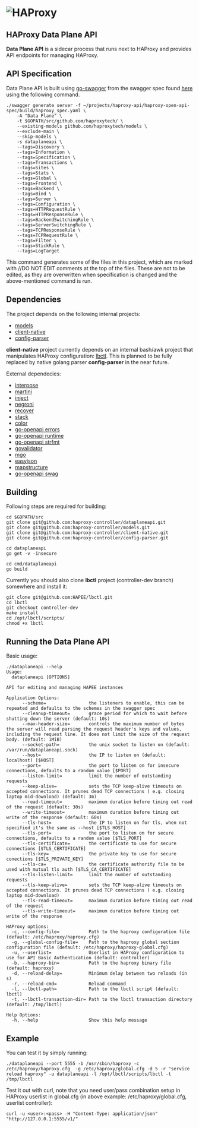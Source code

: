# ![HAProxy](../assets/images/haproxy-weblogo-210x49.png "HAProxy")

## HAProxy Data Plane API

**Data Plane API** is a sidecar process that runs next to HAProxy and provides API endpoints for managing HAProxy.

## API Specification

Data Plane API is built using [go-swagger](https://github.com/go-swagger/go-swagger) from the swagger spec found [here](http://github.com/haproxytech/haproxy-open-api-spec/blob/2.0/build/haproxy_spec.yaml) using the following command.

```
./swagger generate server -f ~/projects/haproxy-api/haproxy-open-api-spec/build/haproxy_spec.yaml \
    -A "Data Plane" \
    -t $GOPATH/src/github.com/haproxytech/ \
    --existing-models github.com/haproxytech/models \
    --exclude-main \
    --skip-models \
    -s dataplaneapi \
    --tags=Discovery \
    --tags=Information \
    --tags=Specification \
    --tags=Transactions \
    --tags=Sites \
    --tags=Stats \
    --tags=Global \
    --tags=Frontend \
    --tags=Backend \
    --tags=Bind \
    --tags=Server \
    --tags=Configuration \
    --tags=HTTPRequestRule \
    --tags=HTTPResponseRule \
    --tags=BackendSwitchingRule \
    --tags=ServerSwitchingRule \
    --tags=TCPResponseRule \
    --tags=TCPRequestRule \
    --tags=Filter \
    --tags=StickRule \
    --tags=LogTarget 
```

This command generates some of the files in this project, which are marked with //DO NOT EDIT comments at the top of the files. These are not to be edited, as they are overwritten when specification is changed and the above-mentioned command is run.

## Dependencies

The project depends on the following internal projects:
- [models](http://github.com/haproxytech/models)
- [client-native](http://github.com/haproxytech/client-native)
- [config-parser](http://github.com/haproxytech/config-parser)

**client-native** project currently depends on an internal bash/awk project that manipulates HAProxy configuration: [lbctl](http://github.com/HAPEE/lbctl). This is planned to be fully replaced by native golang parser **config-parser** in the near future.

External dependecies:
- [interpose](https://github.com/carbocation/interpose)
- [martini](https://github.com/go-martini/martini)
- [inject](https://github.com/codegangsta/inject)
- [negroni](https://github.com/urfave/negroni)
- [recover](https://github.com/dre1080/recover)
- [stack](https://github.com/facebookgo/stack)
- [color](github.com/fatih/color)
- [go-openapi errors](https://github.com/go-openapi/errors)
- [go-openapi runtime](https://github.com/go-openapi/runtime)
- [go-openapi strfmt](https://github.com/go-openapi/strfmt)
- [govalidator](https://github.com/asaskevich/govalidator)
- [mgo](https://github.com/globalsign/mgo)
- [easyjson](https://github.com/mailru/easyjson)
- [mapstructure](https://github.com/mitchellh/mapstructure)
- [go-openapi swag](https://github.com/go-openapi/swag)

## Building

Following steps are required for building:

```
cd $GOPATH/src
git clone git@github.com:haproxy-controller/dataplaneapi.git
git clone git@github.com:haproxy-controller/models.git
git clone git@github.com:haproxy-controller/client-native.git
git clone git@github.com:haproxy-controller/config-parser.git

cd dataplaneapi
go get -v -insecure

cd cmd/dataplaneapi
go build
```

Currently you should also clone **lbctl** project (controller-dev branch) somewhere and install it:

```
git clone git@github.com:HAPEE/lbctl.git
cd lbctl
git checkout controller-dev
make install
cd /opt/lbctl/scripts/
chmod +x lbctl
```

## Running the Data Plane API

Basic usage:

```
./dataplaneapi --help
Usage:
  dataplaneapi [OPTIONS]

API for editing and managing HAPEE instances

Application Options:
      --scheme=                the listeners to enable, this can be repeated and defaults to the schemes in the swagger spec
      --cleanup-timeout=       grace period for which to wait before shutting down the server (default: 10s)
      --max-header-size=       controls the maximum number of bytes the server will read parsing the request header's keys and values, including the request line. It does not limit the size of the request body. (default: 1MiB)
      --socket-path=           the unix socket to listen on (default: /var/run/dataplaneapi.sock)
      --host=                  the IP to listen on (default: localhost) [$HOST]
      --port=                  the port to listen on for insecure connections, defaults to a random value [$PORT]
      --listen-limit=          limit the number of outstanding requests
      --keep-alive=            sets the TCP keep-alive timeouts on accepted connections. It prunes dead TCP connections ( e.g. closing laptop mid-download) (default: 3m)
      --read-timeout=          maximum duration before timing out read of the request (default: 30s)
      --write-timeout=         maximum duration before timing out write of the response (default: 60s)
      --tls-host=              the IP to listen on for tls, when not specified it's the same as --host [$TLS_HOST]
      --tls-port=              the port to listen on for secure connections, defaults to a random value [$TLS_PORT]
      --tls-certificate=       the certificate to use for secure connections [$TLS_CERTIFICATE]
      --tls-key=               the private key to use for secure conections [$TLS_PRIVATE_KEY]
      --tls-ca=                the certificate authority file to be used with mutual tls auth [$TLS_CA_CERTIFICATE]
      --tls-listen-limit=      limit the number of outstanding requests
      --tls-keep-alive=        sets the TCP keep-alive timeouts on accepted connections. It prunes dead TCP connections ( e.g. closing laptop mid-download)
      --tls-read-timeout=      maximum duration before timing out read of the request
      --tls-write-timeout=     maximum duration before timing out write of the response

HAProxy options:
  -c, --config-file=           Path to the haproxy configuration file (default: /etc/haproxy/haproxy.cfg)
  -g, --global-config-file=    Path to the haproxy global section configuration file (default: /etc/haproxy/haproxy-global.cfg)
  -u, --userlist=              Userlist in HAProxy configuration to use for API Basic Authentication (default: controller)
  -b, --haproxy-bin=           Path to the haproxy binary file (default: haproxy)
  -d, --reload-delay=          Minimum delay between two reloads (in s)
  -r, --reload-cmd=            Reload command
  -l, --lbctl-path=            Path to the lbctl script (default: lbctl)
  -t, --lbctl-transaction-dir= Path to the lbctl transaction directory (default: /tmp/lbctl)

Help Options:
  -h, --help                   Show this help message
```

## Example 

You can test it by simply running:

```
./dataplaneapi --port 5555 -b /usr/sbin/haproxy -c /etc/haproxy/haproxy.cfg  -g /etc/haproxy/global.cfg -d 5 -r "service reload haproxy" -u dataplaneapi -l /opt/lbctl/scripts/lbctl -t /tmp/lbctl
```

Test it out with curl, note that you need user/pass combination setup in HAProxy userlist in global.cfg (in above example: /etc/haproxy/global.cfg, userlist controller):

```
curl -u <user>:<pass> -H "Content-Type: application/json" "http://127.0.0.1:5555/v1/"
```